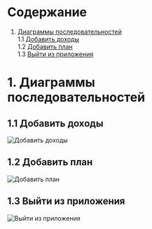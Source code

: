 # Содержание
1. [Диаграммы последовательностей](#1)<br>
1.1 [Добавить доходы](#1.1)<br>
1.2 [Добавить план](#1.2)<br>
1.3 [Выйти из приложения](#1.3)<br>

# 1. Диаграммы последовательностей<a name="1"></a>

## 1.1 Добавить доходы<a name="1.1"></a>
![Добавить доходы](https://github.com/zavtrikov/MyFin/blob/main/Diagrams/Sequence/1.Добавление%20доходов(sequence).png)

## 1.2 Добавить план<a name="1.2"></a>
![Добавить план](https://github.com/zavtrikov/MyFin/blob/main/Diagrams/Sequence/2.Добавление%20плана(sequence).png)

## 1.3 Выйти из приложения<a name="1.3"></a>
![Выйти из приложения](https://github.com/zavtrikov/MyFin/blob/main/Diagrams/Sequence/3.Выход%20из%20приложения(sequence).png)

